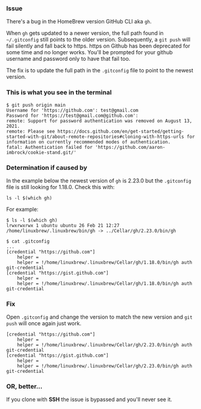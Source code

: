 
### Issue
There's a bug in the HomeBrew version GitHub CLI aka `gh`. 

When `gh` gets updated to a newer version, the full path found in `~/.gitconfig` still points to the older version.
Subsequently, a `git push` will fail silently and fall back to https. https on Github has been deprecated for some time and no longer works. You'll be prompted for your github username and password only to have that fail too.

The fix is to update the full path in the `.gitconfig` file to point to the newest version.

### This is what you see in the terminal
```shell
$ git push origin main
Username for 'https://github.com': test@gmail.com
Password for 'https://test@gmail.com@github.com': 
remote: Support for password authentication was removed on August 13, 2021.
remote: Please see https://docs.github.com/en/get-started/getting-started-with-git/about-remote-repositories#cloning-with-https-urls for information on currently recommended modes of authentication.
fatal: Authentication failed for 'https://github.com/aaron-imbrock/cookie-stand.git/'
```
### Determination if caused by
In the example below the newest version of `gh` is 2.23.0 but the `.gitconfig` file is still looking for 1.18.0. Check this with:
```shell
ls -l $(which gh)
```
For example:
```shell
$ ls -l $(which gh)
lrwxrwxrwx 1 ubuntu ubuntu 26 Feb 21 12:27 /home/linuxbrew/.linuxbrew/bin/gh -> ../Cellar/gh/2.23.0/bin/gh
```
```shell
$ cat .gitconfig 
...
[credential "https://github.com"]
	helper = 
	helper = !/home/linuxbrew/.linuxbrew/Cellar/gh/1.18.0/bin/gh auth git-credential
[credential "https://gist.github.com"]
	helper = 
	helper = !/home/linuxbrew/.linuxbrew/Cellar/gh/1.18.0/bin/gh auth git-credential
```
### Fix 
Open `.gitconfig` and change the version to match the new version and `git push` will once again just work.
```shell
[credential "https://github.com"]
	helper = 
	helper = !/home/linuxbrew/.linuxbrew/Cellar/gh/2.23.0/bin/gh auth git-credential
[credential "https://gist.github.com"]
	helper = 
	helper = !/home/linuxbrew/.linuxbrew/Cellar/gh/2.23.0/bin/gh auth git-credential
```
### OR, better...

If you clone with **SSH** the issue is bypassed and you'll never see it.
